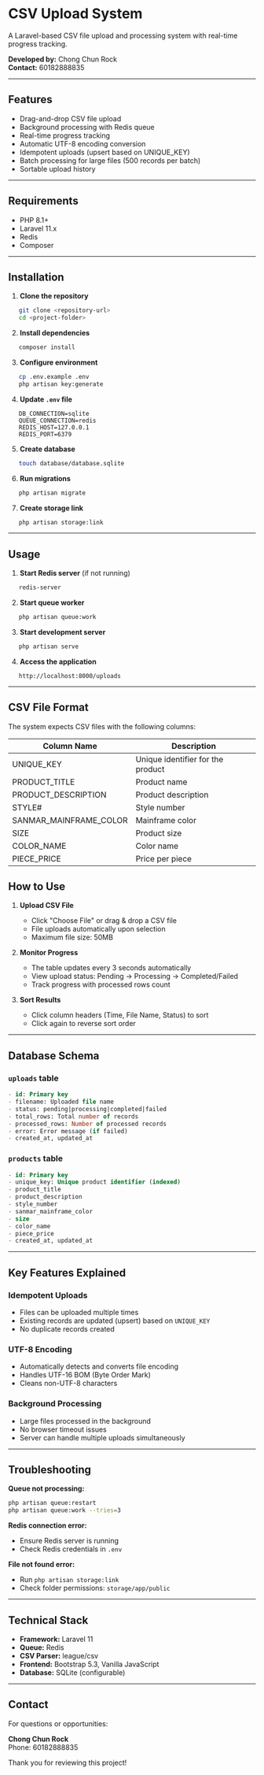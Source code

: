 # CSV Upload System

A Laravel-based CSV file upload and processing system with real-time progress tracking.

**Developed by:** Chong Chun Rock  
**Contact:** 60182888835

---

## Features

- Drag-and-drop CSV file upload
- Background processing with Redis queue
- Real-time progress tracking
- Automatic UTF-8 encoding conversion
- Idempotent uploads (upsert based on UNIQUE_KEY)
- Batch processing for large files (500 records per batch)
- Sortable upload history

---

## Requirements

- PHP 8.1+
- Laravel 11.x
- Redis
- Composer

---

## Installation

1. **Clone the repository**
```bash
   git clone <repository-url>
   cd <project-folder>
```

2. **Install dependencies**
```bash
   composer install
```

3. **Configure environment**
```bash
   cp .env.example .env
   php artisan key:generate
```

4. **Update `.env` file**
```env
   DB_CONNECTION=sqlite
   QUEUE_CONNECTION=redis
   REDIS_HOST=127.0.0.1
   REDIS_PORT=6379
```

5. **Create database**
```bash
   touch database/database.sqlite
```

6. **Run migrations**
```bash
   php artisan migrate
```

7. **Create storage link**
```bash
   php artisan storage:link
```

---

## Usage

1. **Start Redis server** (if not running)
```bash
   redis-server
```

2. **Start queue worker**
```bash
   php artisan queue:work
```

3. **Start development server**
```bash
   php artisan serve
```

4. **Access the application**
```
   http://localhost:8000/uploads
```

---

## CSV File Format

The system expects CSV files with the following columns:

| Column Name | Description |
|------------|-------------|
| UNIQUE_KEY | Unique identifier for the product |
| PRODUCT_TITLE | Product name |
| PRODUCT_DESCRIPTION | Product description |
| STYLE# | Style number |
| SANMAR_MAINFRAME_COLOR | Mainframe color |
| SIZE | Product size |
| COLOR_NAME | Color name |
| PIECE_PRICE | Price per piece |


## How to Use

1. **Upload CSV File**
   - Click "Choose File" or drag & drop a CSV file
   - File uploads automatically upon selection
   - Maximum file size: 50MB

2. **Monitor Progress**
   - The table updates every 3 seconds automatically
   - View upload status: Pending → Processing → Completed/Failed
   - Track progress with processed rows count

3. **Sort Results**
   - Click column headers (Time, File Name, Status) to sort
   - Click again to reverse sort order

---

## Database Schema

### `uploads` table
```sql
- id: Primary key
- filename: Uploaded file name
- status: pending|processing|completed|failed
- total_rows: Total number of records
- processed_rows: Number of processed records
- error: Error message (if failed)
- created_at, updated_at
```

### `products` table
```sql
- id: Primary key
- unique_key: Unique product identifier (indexed)
- product_title
- product_description
- style_number
- sanmar_mainframe_color
- size
- color_name
- piece_price
- created_at, updated_at
```

---

## Key Features Explained

### Idempotent Uploads
- Files can be uploaded multiple times
- Existing records are updated (upsert) based on `UNIQUE_KEY`
- No duplicate records created

### UTF-8 Encoding
- Automatically detects and converts file encoding
- Handles UTF-16 BOM (Byte Order Mark)
- Cleans non-UTF-8 characters

### Background Processing
- Large files processed in the background
- No browser timeout issues
- Server can handle multiple uploads simultaneously

---

## Troubleshooting

**Queue not processing:**
```bash
php artisan queue:restart
php artisan queue:work --tries=3
```

**Redis connection error:**
- Ensure Redis server is running
- Check Redis credentials in `.env`

**File not found error:**
- Run `php artisan storage:link`
- Check folder permissions: `storage/app/public`

---

## Technical Stack

- **Framework:** Laravel 11
- **Queue:** Redis
- **CSV Parser:** league/csv
- **Frontend:** Bootstrap 5.3, Vanilla JavaScript
- **Database:** SQLite (configurable)

---

## Contact

For questions or opportunities:

**Chong Chun Rock**  
Phone: 60182888835

Thank you for reviewing this project!